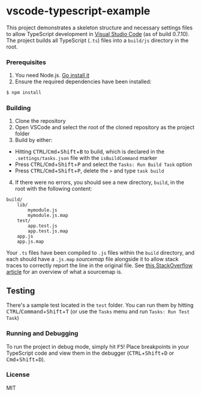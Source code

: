 vscode-typescript-example
=========================

This project demonstrates a skeleton structure and necessary settings files to allow TypeScript development in [Visual Studio Code][vscode] (as of build 0.7.10). The project builds all TypeScript (`.ts`) files into a `build/js` directory in the root.

### Prerequisites
1. You need Node.js. [Go install it][nodejsdownload]
2. Ensure the required dependencies have been installed:
```bash
$ npm install
```

### Building
1. Clone the repository
2. Open VSCode and select the root of the cloned repository as the project folder
3. Build by either:
 * Hitting <kbd>CTRL</kbd>/<kbd>Cmd</kbd>+<kbd>Shift</kbd>+<kbd>B</kbd> to build, which is declared in the `.settings/tasks.json` file with the `isBuildCommand` marker
 * Press <kbd>CTRL</kbd>/<kbd>Cmd</kbd>+<kbd>Shift</kbd>+<kbd>P</kbd> and select the `Tasks: Run Build Task` option
 * Press <kbd>CTRL</kbd>/<kbd>Cmd</kbd>+<kbd>Shift</kbd>+<kbd>P</kbd>, delete the `>` and type `task build`
4. If there were no errors, you should see a new directory, `build`, in the root with the following content:
```
build/
    lib/
        mymodule.js 
        mymodule.js.map
    test/
        app.test.js
        app.test.js.map
    app.js
    app.js.map
```

Your `.ts` files have been compiled to `.js` files within the `build` directory, and each should have a `.js.map` _sourcemap_ file alongside it to allow stack traces to correctly report the line in the original file. See [this StackOverflow article][sourcemapquestion] for an overview of what a sourcemap is.

## Testing
There's a sample test located in the `test` folder. You can run them by hitting <kbd>CTRL</kbd>/<kbd>Command</kbd>+<kbd>Shift</kbd>+<kbd>T</kbd> (or use the `Tasks` menu and run `Tasks: Run Test Task`)

### Running and Debugging
To run the project in debug mode, simply hit <kbd>F5</kbd>! Place breakpoints in your TypeScript code and view them in the debugger (<kbd>CTRL</kbd>+<kbd>Shift</kbd>+<kbd>D</kbd> or <kbd>Cmd</kbd>+<kbd>Shift</kbd>+<kbd>D</kbd>).

### License
MIT

[vscode]: https://code.visualstudio.com/
[nodejsdownload]: https://nodejs.org/download/
[sourcemapquestion]: http://stackoverflow.com/questions/21719562/javascript-map-files-javascript-source-maps
